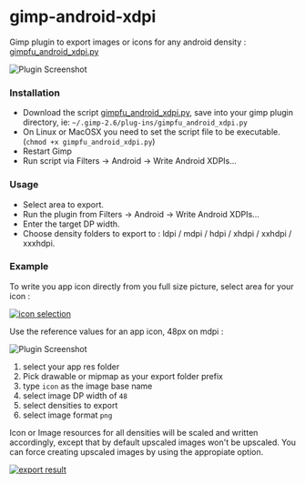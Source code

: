 gimp-android-xdpi
=================

Gimp plugin to export images or icons for any android density : 
[gimpfu_android_xdpi.py](https://github.com/ncornette/gimp-android-xdpi/raw/master/gimpfu_android_xdpi.py)

![Plugin Screenshot](https://github.com/ncornette/gimp-android-xdpi/raw/master/screenshot.png)

### Installation

 - Download the script [gimpfu_android_xdpi.py](https://github.com/ncornette/gimp-android-xdpi/raw/master/gimpfu_android_xdpi.py), 
 save into your gimp plugin directory, ie: `~/.gimp-2.6/plug-ins/gimpfu_android_xdpi.py`
 - On Linux or MacOSX you need to set the script file to be executable. (`chmod +x gimpfu_android_xdpi.py`)
 - Restart Gimp
 - Run script via Filters -> Android -> Write Android XDPIs...

### Usage

 - Select area to export.
 - Run the plugin from Filters -> Android -> Write Android XDPIs...  
 - Enter the target DP width.
 - Choose density folders to export to : ldpi / mdpi / hdpi / xhdpi / xxhdpi / xxxhdpi.

### Example

To write you app icon directly from you full size picture, select area for your icon : 


[![icon selection](https://lh5.googleusercontent.com/9ovI_ry3awmPs0tWjt2b08c5ykQxwFz7GQgltRxs3BOV5LREYr4pWPrMNunrZDeP5zCqig1kjiUmnd5-CmXzCNk_oKPTRC5i_qpbZBI_cazA29VC4dw)](https://lh5.googleusercontent.com/9ovI_ry3awmPs0tWjt2b08c5ykQxwFz7GQgltRxs3BOV5LREYr4pWPrMNunrZDeP5zCqig1kjiUmnd5-CmXzCNk_oKPTRC5i_qpbZBI_cazA29VC4dw)  

Use the reference values for an app icon, 48px on mdpi : 

![Plugin Screenshot](https://github.com/ncornette/gimp-android-xdpi/raw/master/screenshot.png)


 1. select your app res folder
 2. Pick drawable or mipmap as your export folder prefix
 3. type `icon` as the image base name
 4. select image DP width of `48`
 5. select densities to export
 6. select image format `png`


Icon or Image resources for all densities will be scaled and written
accordingly, except that by default upscaled images won't be upscaled.  You
can force creating upscaled images by using the appropiate option.

[![export result](https://lh6.googleusercontent.com/LT7vn7uo2jmjul4ejuu59iM4elDto1TsjagX1Zp5wdgzPghQ_TBsUKGOF65y7m6XwW2DaTpJlxS2GxU9Xi3jklrxj2bR8c6d8blc6dgi8Iwnri56SlM)](https://lh6.googleusercontent.com/LT7vn7uo2jmjul4ejuu59iM4elDto1TsjagX1Zp5wdgzPghQ_TBsUKGOF65y7m6XwW2DaTpJlxS2GxU9Xi3jklrxj2bR8c6d8blc6dgi8Iwnri56SlM)

